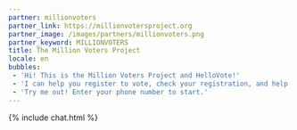 ```yaml
---
partner: millionvoters
partner_link: https://millionvotersproject.org
partner_image: /images/partners/millionvoters.png
partner_keyword: MILLIONVOTERS
title: The Million Voters Project
locale: en
bubbles:
 - 'Hi! This is the Million Voters Project and HelloVote!'
 - 'I can help you register to vote, check your registration, and help your friends register.'
 - 'Try me out! Enter your phone number to start.'
---
```

{% include chat.html %}
